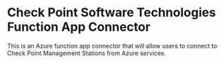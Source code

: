 #  Check Point Software Technologies Function App Connector

This is an Azure function app connector that will allow users to connect to Check Point Management Stations from Azure services.
